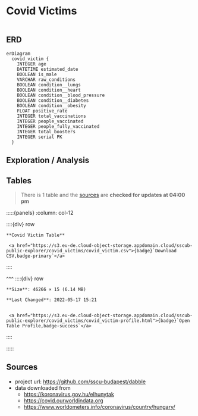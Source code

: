 # Covid Victims

```{include} ../homes/covid_victims.md
```

## ERD

```{mermaid}
erDiagram
  covid_victim {    
    INTEGER age      
    DATETIME estimated_date      
    BOOLEAN is_male      
    VARCHAR raw_conditions      
    BOOLEAN condition__lungs      
    BOOLEAN condition__heart      
    BOOLEAN condition__blood_pressure      
    BOOLEAN condition__diabetes      
    BOOLEAN condition__obesity      
    FLOAT positive_rate      
    INTEGER total_vaccinations      
    INTEGER people_vaccinated      
    INTEGER people_fully_vaccinated      
    INTEGER total_boosters      
    INTEGER serial PK 
  }
```


## Exploration / Analysis



## Tables

> There is 1 table and the [sources](#sources) are **checked for updates at 04:00 pm** 




:::::{panels} :column: col-12

::::{div} row

```{div} col-9
**Covid Victim Table**
```

```{div} col-3
 <a href="https://s3.eu-de.cloud-object-storage.appdomain.cloud/sscub-public-explorer/covid_victims/covid_victim.csv">{badge}`Download CSV,badge-primary`</a>
```
::::

^^^
::::{div} row

```{div} col-4
**Size**: 46266 × 15 (6.14 MB)
```

```{div} col-5
**Last Changed**: 2022-05-17 15:21
```

```{div} col-3

 <a href="https://s3.eu-de.cloud-object-storage.appdomain.cloud/sscub-public-explorer/covid_victims/covid_victim-profile.html">{badge}`Open Table Profile,badge-success`</a>

```

::::

:::::




## Sources

- project url: https://github.com/sscu-budapest/dabble
- data downloaded from
  - https://koronavirus.gov.hu/elhunytak
  - https://covid.ourworldindata.org
  - https://www.worldometers.info/coronavirus/country/hungary/

